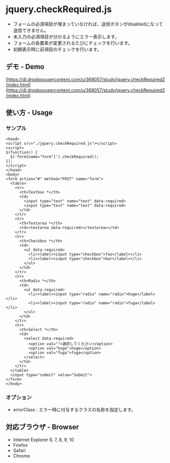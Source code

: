 # jquery.checkRequired.js

- フォームの必須項目が埋まっていなければ、送信ボタンがdisabledになって送信できません。
- 未入力の必須項目が分かるようにエラー表示します。
- フォームの各要素が変更されるたびにチェックを行います。
- 初期表示時に前項目のチェックを行います。

## デモ - Demo

[https://dl.dropboxusercontent.com/u/368057/study/jquery.checkRequired2/index.html](https://dl.dropboxusercontent.com/u/368057/study/jquery.checkRequired2/index.html)

## 使い方 - Usage

### サンプル

    <head>
    <script src="./jquery.checkRequired.js"></script>
    <script>
    $(function() {
      $('form[name="form"]').checkRequired();
    });
    </script>
    </head>
    <body>
    <form action="#" method="POST" name="form">
      <table>
        <tr>
          <th>Textbox *</th>
          <td>
            <input type="text" name="text" data-required>
            <input type="text" name="text" data-required>
          </td>
        </tr>
        <tr>
          <th>Textarea *</th>
          <td><textarea data-required></textarea></td>
        </tr>
        <tr>
          <th>Checkbox *</th>
          <td>
            <ul data-required>
              <li><label><input type="checkbox">foo</label></li>
              <li><label><input type="checkbox">bar</label></li>
            </ul>
          </td>
        </tr>
        <tr>
          <th>Radio *</th>
          <td>
            <ul data-required>
              <li><label><input type="radio" name="radio">hoge</label></li>
              <li><label><input type="radio" name="radio">fuga</label></li>
            </ul>
          </td>
        </tr>
        <tr>
          <th>Select *</th>
          <td>
            <select data-required>
              <option val="">選択してください</option>
              <option val="hoge">hoge</option>
              <option val="fuga">fuga</option>
            </select>
          </td>
        </tr>
      </table>
      <input type="submit" value="Submit">
    </form>
    </body>

### オプション

- errorClass : エラー時に付与するクラスの名称を指定します。

## 対応ブラウザ - Browser

- Internet Explorer 6, 7, 8, 9, 10
- Firefox
- Safari
- Chrome
